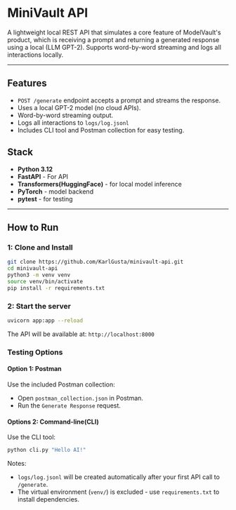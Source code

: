 # MiniVault API

A lightweight local REST API that simulates a core feature of ModelVault's product, which is receiving a prompt and returning a generated response using a local (LLM GPT-2). Supports word-by-word streaming and logs all interactions locally.   

---

## Features

- `POST /generate` endpoint accepts a prompt and streams the response.
- Uses a local GPT-2 model (no cloud APIs).
- Word-by-word streaming output.
- Logs all interactions to `logs/log.jsonl`
- Includes CLI tool and Postman collection for easy testing. 

## Stack

- **Python 3.12**
- **FastAPI** - For API
- **Transformers(HuggingFace)** - for local model inference
- **PyTorch** - model backend
- **pytest** - for testing

---

## How to Run

### 1: Clone and Install

```bash
git clone https://github.com/KarlGusta/minivault-api.git
cd minivault-api
python3 -m venv venv
source venv/bin/activate
pip install -r requirements.txt
```

### 2: Start the server
```bash
uvicorn app:app --reload
```

The API will be available at: `http://localhost:8000`



### Testing Options

#### Option 1: Postman

Use the included Postman collection:

- Open `postman_collection.json` in Postman.
- Run the `Generate Response` request.

#### Options 2: Command-line(CLI)

Use the CLI tool:

```bash
python cli.py "Hello AI!"
```

Notes:
- `logs/log.jsonl` will be created automatically after your first API call to `/generate`.
- The virtual environment (`venv/`) is excluded - use `requirements.txt` to install dependencies.

